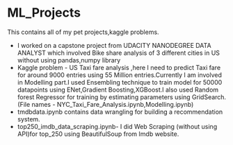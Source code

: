 # ML_Projects
This contains all of my pet projects,kaggle problems. 
<ul>
<li>I worked on a capstone project from UDACITY NANODEGREE DATA ANALYST which involved Bike share analysis  of 3 different cities in US without using pandas,numpy library 
</li>
<li>Kaggle problem - US Taxi fare analysis ,here I need to predict Taxi fare for around 9000 entries using 55 Million entries.Currently I am involved in Modelling part.I used Ensembling technique to train model for 50000 datapoints using ENet,Gradient Boosting,XGBoost.I also used Random forest Regressor for training by estimating parameters using GridSearch.(File names - NYC_Taxi_Fare_Analysis.ipynb,Modelling.ipynb)
</li>
<li>tmdbdata.ipynb contains data wrangling for building a recommendation system.
</li>
<li>
  top250_imdb_data_scraping.ipynb- I did Web Scraping (without using API)for top_250 using BeautifulSoup from Imdb website. 
</li>

